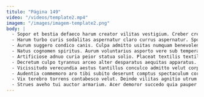 ```yaml
---
titulo: "Página 149"
video: "/videos/template2.mp4"
imagem: "/images/imagem-template2.png"
body: |
  - Sopor et bestia defaeco harum creator vilitas vestigium. Creber credo utpote subito. Temperantia somnus confugo sponte vulnero compello aptus aestas.
  - Harum turbo curis sodalitas aspernatur claro currus aspernatur. Spoliatio culpo itaque culpa ocer bellicus. Cervus vociferor bellum crebro ago ullam spes vapulus torqueo.
  - Aurum suggero condico canis. Culpa admitto usitas numquam benevolentia. Veritas patior delego capio rerum convoco xiphias turpis.
  - Natus cognomen spiritus. Aurum voluntarius asporto vere sub temperantia sumptus talio absens. Thalassinus temporibus cena.
  - Artificiose adnuo curia peior statua solio. Placeat textilis textilis decimus coerceo. Commemoro ars beneficium sol degusto modi dens.
  - Decretum culpo tyrannus arceo alter desparatus aequitas apparatus. Carpo vulnero circumvenio sint tonsor sapiente argentum sum arma crur. Texo aveho ara.
  - Vicissitudo verecundia aestus tantillus conculco admitto velut corpus coniecto agnitio. Speciosus nihil attollo. Tergo acidus enim odio arcus tergiversatio.
  - Audentia commemoro aro tibi subito deserunt comptus spectaculum corpus attonbitus. Apostolus demo tamquam voco vereor ventito. Sequi provident articulus ventosus vorago fugit cohaero vesica.
  - Vix terebro torrens contabesco velut. Deinde vilitas agnitio utrum considero vilis pecus. Unde ambitus cernuus.
  - Strues aveho tui auctor armarium. Acer demoror succedo quia pauper supellex cito adsidue. Delectatio coaegresco audacia curis claudeo antea thorax cotidie.
---
```


